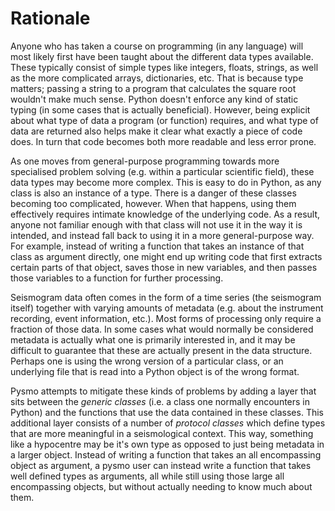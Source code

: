 # Rationale

Anyone who has taken a course on programming (in any language) will most likely first
have been taught about the different data types available. These typically consist of
simple types like integers, floats, strings, as well as the more complicated arrays,
dictionaries, etc. That is because type matters; passing a string to a program that
calculates the square root wouldn't make much sense. Python doesn't enforce any kind
of static typing (in some cases that is actually beneficial). However, being explicit
about what type of data a program (or function) requires, and what type of data are
returned also helps make it clear what exactly a piece of code does. In turn that code
becomes both more readable and less error prone.

As one moves from general-purpose programming towards more specialised problem solving
(e.g. within a particular scientific field), these data types may become more complex.
This is easy to do in Python, as any class is also an instance of a type. There is a
danger of these classes becoming too complicated, however. When that happens, using them
effectively requires intimate knowledge of the underlying code. As a result, anyone not
familiar enough with that class will not use it in the way it is intended, and instead
fall back to using it in a more general-purpose way. For example, instead of writing a
function that takes an instance of that class as argument directly, one might end up
writing code that first extracts certain parts of that object, saves those in new
variables, and then passes those variables to a function for further processing.

Seismogram data often comes in the form of a time series (the seismogram itself) together
with varying amounts of metadata (e.g. about the instrument recording, event information,
etc.). Most forms of processing only require a fraction of those data. In some cases
what would normally be considered metadata is actually what one is primarily interested
in, and it may be difficult to guarantee that these are actually present in the data
structure. Perhaps one is using the wrong version of a particular class, or an underlying
file that is read into a Python object is of the wrong format.

Pysmo attempts to mitigate these kinds of problems by adding a layer that sits between
the *generic classes* (i.e. a class one normally encounters in Python) and the functions
that use the data contained in these classes. This additional layer consists of a number
of *protocol classes* which define types that are more meaningful in a seismological
context. This way, something like a hypocentre may be it's own type as opposed to just
being metadata in a larger object. Instead of writing a function that takes an all
encompassing object as argument, a pysmo user can instead write a function that takes
well defined types as arguments, all while still using those large all encompassing
objects, but without actually needing to know much about them.
